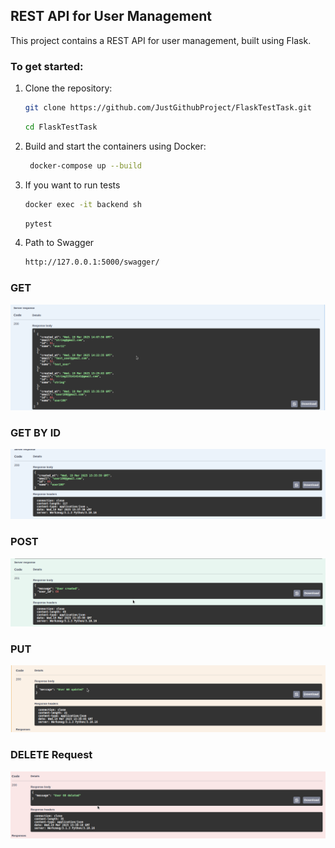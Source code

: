 ## REST API for User Management

This project contains a REST API for user management, built using Flask.

### To get started:

1. Clone the repository:
   ```bash
   git clone https://github.com/JustGithubProject/FlaskTestTask.git
   ```

   ```bash
   cd FlaskTestTask
   ```

2. Build and start the containers using Docker:
   ```bash
    docker-compose up --build
   ```

3. If you want to run tests
    ```bash
    docker exec -it backend sh
    ```

    ```bash
    pytest
    ```

4. Path to Swagger
   ```bash
   http://127.0.0.1:5000/swagger/
   ```



### GET
![GET](./images/GET_1.png)

### GET BY ID
![GET_BY_ID](./images/GET_BY_ID_1.png)

### POST 
![POST](./images/POST_1.png)

### PUT 
![PUT](./images/PUT_1.png)

### DELETE Request
![DELETE](./images/DELETE_1.png)
